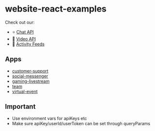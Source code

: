 # website-react-examples

Check out our:
- ⭐ [Chat API](https://getstream.io/chat/)
- 📱 [Video API](https://getstream.io/video/)
- 🔔 [Activity Feeds](https://getstream.io/activity-feeds/)

## Apps

- [customer-support](https://getstream.github.io/website-react-examples/customer-support/)
- [social-messenger](https://getstream.github.io/website-react-examples/social-messenger/)
- [gaming-livestream](https://getstream.github.io/website-react-examples/gaming-livestream/)
- [team](https://getstream.github.io/website-react-examples/team/)
- [virtual-event](https://getstream.github.io/website-react-examples/virtual-event/)

## Important

- Use environment vars for apiKeys etc
- Make sure apiKey/userId/userToken can be set through queryParams
